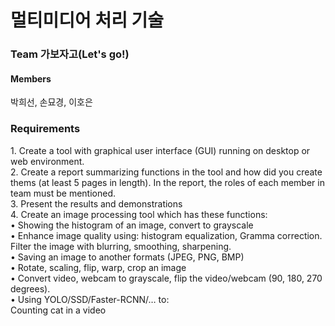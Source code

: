 <h1>멀티미디어 처리 기술</h1>
<h3>Team 가보자고(Let's go!)</h3>
<h4>Members</h4>
<a> 박희선, 손묘경, 이호은 </a>

<h3>Requirements</h3>
<a>
1. Create a tool with graphical user interface (GUI) running on desktop or web environment.<br>
2. Create a report summarizing functions in the tool and how did you create thems (at least 5 pages in length). In the report, the roles of each member in team must be mentioned.<br>
3. Present the results and demonstrations <br>
4. Create an image processing tool which has these functions:<br>
   • Showing the histogram of an image, convert to grayscale<br>
   • Enhance image quality using: histogram equalization, Gramma correction.<br>
Filter the image with blurring, smoothing, sharpening.<br>
   • Saving an image to another formats (JPEG, PNG, BMP)<br>
   • Rotate, scaling, flip, warp, crop an image<br>
   • Convert video, webcam to grayscale, flip the video/webcam (90, 180, 270 degrees).<br>
   • Using YOLO/SSD/Faster-RCNN/… to:<br>
 Counting cat in a video
</a>
